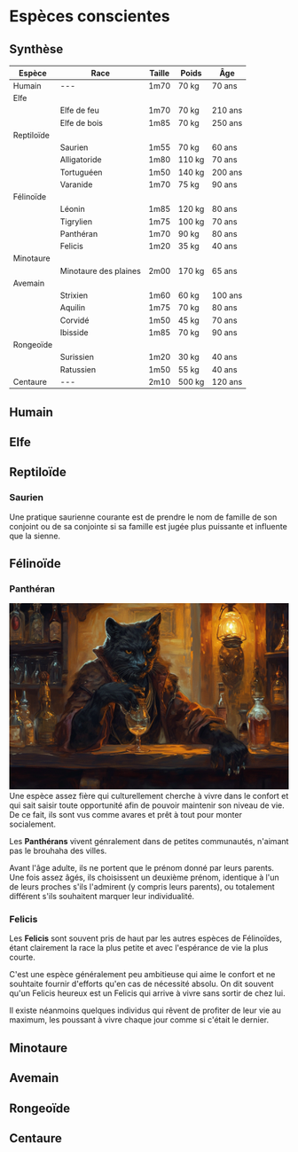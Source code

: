 # Espèces conscientes

## Synthèse

| Espèce        | Race | Taille| Poids | Âge |
| ---           | ---  | --- | --- | --- |
| Humain        |---|1m70| 70 kg |70 ans|
| Elfe          |||||
|               |Elfe de feu|1m70|70 kg|210 ans|
|               |Elfe de bois|1m85|70 kg|250 ans|
| Reptiloïde    |||||
|               |Saurien|1m55|70 kg|60 ans|
|               |Alligatoride|1m80|110 kg|70 ans|
|               |Tortuguéen|1m50|140 kg|200 ans|
|               |Varanide|1m70|75 kg|90 ans|
| Félinoïde     |||||
|               |Léonin|1m85|120 kg|80 ans|
|               |Tigrylien|1m75|100 kg|70 ans|
|               |Panthéran|1m70|90 kg|80 ans|
|               |Felicis|1m20|35 kg|40 ans|
| Minotaure     |||||
|               |Minotaure des plaines|2m00|170 kg|65 ans|
| Avemain       |||||
|               |Strixien|1m60|60 kg|100 ans|
|               |Aquilin|1m75|70 kg|80 ans|
|               |Corvidé|1m50|45 kg|70 ans|
|               |Ibisside|1m85|70 kg| 90 ans|
| Rongeoïde     |||||
|               |Surissien|1m20|30 kg|40 ans|
|               |Ratussien|1m50|55 kg|40 ans|
| Centaure      |---|2m10|500 kg|120 ans|

## Humain

## Elfe

## Reptiloïde
### Saurien
Une pratique saurienne courante est de prendre le nom de famille de son conjoint ou de sa conjointe si sa famille est jugée plus puissante et influente que la sienne.

## Félinoïde
### Panthéran
![Panthéran](../../_images/barman.png)
Une espèce assez fière qui culturellement cherche à vivre dans le confort et qui sait saisir toute opportunité afin de pouvoir maintenir son niveau de vie. De ce fait, ils sont vus comme avares et prêt à tout pour monter socialement. 

Les **Panthérans** vivent génralement dans de petites communautés, n'aimant pas le brouhaha des villes. 

Avant l'âge adulte, ils ne portent que le prénom donné par leurs parents. Une fois assez âgés, ils choisissent un deuxième prénom, identique à l'un de leurs proches s'ils l'admirent (y compris leurs parents), ou totalement différent s'ils souhaitent marquer leur individualité. 

### Felicis
Les **Felicis** sont souvent pris de haut par les autres espèces de Félinoïdes, étant clairement la race la plus petite et avec l'espérance de vie la plus courte.

C'est une espèce généralement peu ambitieuse qui aime le confort et ne souhtaite fournir d'efforts qu'en cas de nécessité absolu. On dit souvent qu'un Felicis heureux est un Felicis qui arrive à vivre sans sortir de chez lui.

Il existe néanmoins quelques individus qui rêvent de profiter de leur vie au maximum, les poussant à vivre chaque jour comme si c'était le dernier.

## Minotaure

## Avemain 

## Rongeoïde

## Centaure